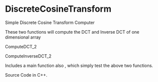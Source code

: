 # DiscreteCosineTransform
Simple Discrete Cosine Transform Computer 

These two functions will compute the DCT and Inverse DCT  of one dimensional array 

ComputeDCT_2

ComputeInverseDCT_2


Includes a main function also , which simply test the above two functions.


Source Code in C++.
